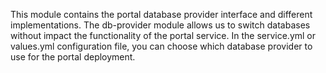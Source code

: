 This module contains the portal database provider interface and different implementations. The db-provider module allows us to switch databases without impact the functionality of the portal service. In the service.yml or values.yml configuration file, you can choose which database provider to use for the portal deployment.
